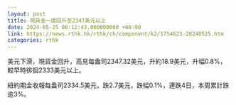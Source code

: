 ```yaml
---
layout: post
title: 現貨金一度回升至2347美元以上
date: 2024-05-25 06:12:43.000000000 +08:00
link: https://news.rthk.hk/rthk/ch/component/k2/1754623-20240525.htm
categories: rthk
---
```


美元下滑，現貨金回升，高見每盎司2347.32美元，升約18.9美元，升幅0.8%，較早時徘徊2333美元以上。

紐約期金收報每盎司2334.5美元，跌2.7美元，跌幅0.1%，連跌4日，本周累計跌逾3%。
